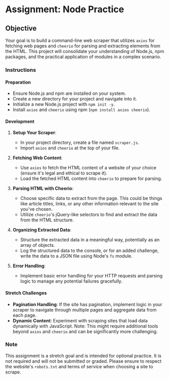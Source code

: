 # Assignment: Node Practice

## Objective

Your goal is to build a command-line web scraper that utilizes `axios` for fetching web pages and `cheerio` for parsing and extracting elements from the HTML. This project will consolidate your understanding of Node.js, npm packages, and the practical application of modules in a complex scenario.

### Instructions

#### Preparation

- Ensure Node.js and npm are installed on your system.
- Create a new directory for your project and navigate into it.
- Initialize a new Node.js project with `npm init -y`.
- Install `axios` and `cheerio` using npm (`npm install axios cheerio`).

#### Development

1. **Setup Your Scraper**:

   - In your project directory, create a file named `scraper.js`.
   - Import `axios` and `cheerio` at the top of your file.

2. **Fetching Web Content**:

   - Use `axios` to fetch the HTML content of a website of your choice (ensure it's legal and ethical to scrape it).
   - Load the fetched HTML content into `cheerio` to prepare for parsing.

3. **Parsing HTML with Cheerio**:

   - Choose specific data to extract from the page. This could be things like article titles, links, or any other information relevant to the site you've chosen.
   - Utilize `cheerio`'s jQuery-like selectors to find and extract the data from the HTML structure.

4. **Organizing Extracted Data**:

   - Structure the extracted data in a meaningful way, potentially as an array of objects.
   - Log the structured data to the console, or for an added challenge, write the data to a JSON file using Node's `fs` module.

5. **Error Handling**:
   - Implement basic error handling for your HTTP requests and parsing logic to manage any potential failures gracefully.

#### Stretch Challenges

- **Pagination Handling**: If the site has pagination, implement logic in your scraper to navigate through multiple pages and aggregate data from each page.
- **Dynamic Content**: Experiment with scraping sites that load data dynamically with JavaScript. Note: This might require additional tools beyond `axios` and `cheerio` and can be significantly more challenging.

### Note

This assignment is a stretch goal and is intended for optional practice. It is not required and will not be submitted or graded. Please ensure to respect the website's `robots.txt` and terms of service when choosing a site to scrape.
